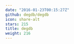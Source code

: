 ```yaml
---
date: "2016-01-23T00:15:27Z"
github: degdb/degdb
icon: share-alt
stars: 215
title: degdb
weight: 216
---
```


